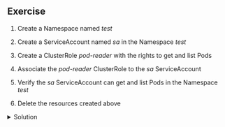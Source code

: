 
## Exercise

1. Create a Namespace named *test*

2. Create a ServiceAccount named *sa* in the Namespace *test*

3. Create a ClusterRole *pod-reader* with the rights to get and list Pods

4. Associate the *pod-reader* ClusterRole to the *sa* ServiceAccount

5. Verify the *sa* ServiceAccount can get and list Pods in the Namespace *test*

6. Delete the resources created above

<details>
  <summary markdown="span">Solution</summary>

1. Create a Namespace named *test*

```
k create ns test
```

2. Create a ServiceAccount named *sa* in the namespace *test*

```
k create serviceaccount sa -n test
```

3. Create a ClusterRole *pod-reader* with the rights to get and list Pods

```
k create clusterrole pod-reader --verb=get,list --resource=pods
```

4. Associate the *pod-reader* ClusterRole to the *sa* ServiceAccount

```
k create rolebinding test-pod-reader --clusterrole=pod-reader --serviceaccount=test:sa -n test
```

5. Verify the *sa* ServiceAccount can get and list Pods in the Namespace *test*

```
k auth can-i list pods --as system:serviceaccount:test:sa -n test
yes
```

6. Delete the resources created above

```
k -n test delete serviceaccount sa
k -n test delete rolebinding/test-pod-reader
k delete clusterrole/pod-reader
k delete ns test
```

</details>


